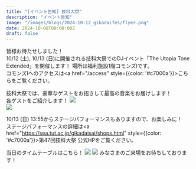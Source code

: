```yaml
---
title: "[イベント告知] 技科大祭"
description: "イベント告知"
image: "/images/blogs/2024-10-12_gikadaifes/flyer.png"
date: 2024-10-08T00:00:00Z
draft: false
---
```

皆様お待たせしました！  
10/12 (土), 10/13 (日)に開催される技科大祭でのDJイベント「The Utopia Tone Extended」を開催します！
場所は福利施設1階コモンズⅠです。  
コモンズⅠへのアクセスは<a href="/access" style={{color: '#c7000a'}}>こちら</a>をご覧ください。  

技科大祭では、豪華なゲストをお招きして最高の音楽をお届けします！  
各ゲストをご紹介します！
![](/images/blogs/2024-10-12_gikadaifes/guest-1.png)  
![](/images/blogs/2024-10-12_gikadaifes/guest-2.png)

10/13 (日) 13:55からステージパフォーマンスもありますので、お楽しみに！  
ステージパフォーマンスの詳細は<a href="https://sea.tut.ac.jp/gikadaisai/shops.html" style={{color: '#c7000a'}}>第47回技科大祭 公式HP</a>をご覧ください。  

当日のタイムテーブルはこちら！
![](/images/blogs/2024-10-12_gikadaifes/timetable-1.png)
![](/images/blogs/2024-10-12_gikadaifes/timetable-2.png)
みなさまのご来場をお待ちしております！